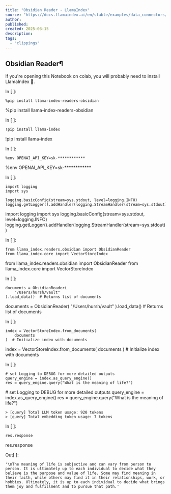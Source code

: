 ```yaml
---
title: "Obsidian Reader - LlamaIndex"
source: "https://docs.llamaindex.ai/en/stable/examples/data_connectors/ObsidianReaderDemo/"
author:
published:
created: 2025-03-15
description:
tags:
  - "clippings"
---
```

## Obsidian Reader¶

If you're opening this Notebook on colab, you will probably need to install LlamaIndex 🦙.

In \[ \]:

```ipynb
%pip install llama-index-readers-obsidian
```

%pip install llama-index-readers-obsidian

In \[ \]:

```ipynb
!pip install llama-index
```

!pip install llama-index

In \[ \]:

```ipynb
%env OPENAI_API_KEY=sk-************
```

%env OPENAI\_API\_KEY=sk-\*\*\*\*\*\*\*\*\*\*\*\*

In \[ \]:

```ipynb
import logging
import sys

logging.basicConfig(stream=sys.stdout, level=logging.INFO)
logging.getLogger().addHandler(logging.StreamHandler(stream=sys.stdout))
```

import logging import sys logging.basicConfig(stream=sys.stdout, level=logging.INFO) logging.getLogger().addHandler(logging.StreamHandler(stream=sys.stdout))

In \[ \]:

```ipynb
from llama_index.readers.obsidian import ObsidianReader
from llama_index.core import VectorStoreIndex
```

from llama\_index.readers.obsidian import ObsidianReader from llama\_index.core import VectorStoreIndex

In \[ \]:

```ipynb
documents = ObsidianReader(
    "/Users/hursh/vault"
).load_data()  # Returns list of documents
```

documents = ObsidianReader( "/Users/hursh/vault" ).load\_data() # Returns list of documents

In \[ \]:

```ipynb
index = VectorStoreIndex.from_documents(
    documents
)  # Initialize index with documents
```

index = VectorStoreIndex.from\_documents( documents ) # Initialize index with documents

In \[ \]:

```ipynb
# set Logging to DEBUG for more detailed outputs
query_engine = index.as_query_engine()
res = query_engine.query("What is the meaning of life?")
```

\# set Logging to DEBUG for more detailed outputs query\_engine = index.as\_query\_engine() res = query\_engine.query("What is the meaning of life?")

```ipynb
> [query] Total LLM token usage: 920 tokens
> [query] Total embedding token usage: 7 tokens
```

In \[ \]:

```ipynb
res.response
```

res.response

Out\[ \]:

```ipynb
'\nThe meaning of life is subjective and can vary from person to person. It is ultimately up to each individual to decide what they believe is the purpose and value of life. Some may find meaning in their faith, while others may find it in their relationships, work, or hobbies. Ultimately, it is up to each individual to decide what brings them joy and fulfillment and to pursue that path.'
```